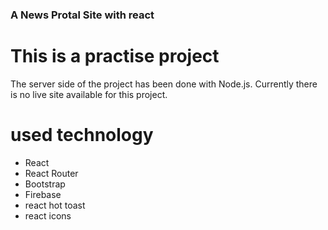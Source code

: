 ### A News Protal Site with react

# This is a practise project

The server side of the project has been done with Node.js.
Currently there is no live site available for this project.

# used technology

- React
- React Router
- Bootstrap
- Firebase
- react hot toast
- react icons

